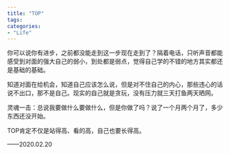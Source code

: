 ```yaml
---
title: "TOP"
tags: 
categories: 
- "Life"
---
```


你可以说你有进步，之前都没能走到这一步现在走到了？隔着电话，只听声音都能感受到对面的强大自己的弱小，到处都是弱点，觉得自己学的不错的地方其实都还是基础的基础。

知道对面在给机会，知道自己应该怎么说，但是对不住自己的内心，那些违心的话说不出口，那不是自己。现实的自己就是贪玩，没有压力就三天打鱼两天晒网。

灵魂一击：总说我要做什么要做什么，但是你做了吗？说了一个月两个月了，多少东西还没开始。

TOP肯定不仅是站得高、看的高，自己也要长得高。

——2020.02.20